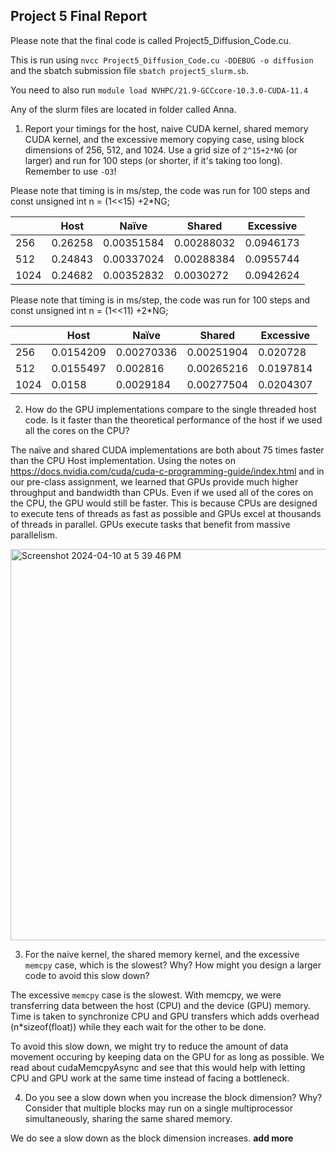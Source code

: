 ## Project 5 Final Report

Please note that the final code is called Project5_Diffusion_Code.cu.

This is run using `nvcc Project5_Diffusion_Code.cu -DDEBUG -o diffusion` and the sbatch submission file `sbatch project5_slurm.sb`. 

You need to also run `module load NVHPC/21.9-GCCcore-10.3.0-CUDA-11.4`

Any of the slurm files are located in folder called Anna.


1. Report your timings for the host, naive CUDA kernel, shared memory CUDA kernel,
and the excessive memory copying case, using block dimensions of 256, 512,
and 1024. Use a grid size of `2^15+2*NG` (or larger) and run for 100 steps (or
shorter, if it's taking too long). Remember to use `-O3`!

Please note that timing is in ms/step, the code was run for 100 steps and const unsigned int n = (1<<15) +2*NG;

|      | Host    | Naïve      | Shared     | Excessive |
| ---- | ------- | ---------- | ---------- | --------- |
| 256  | 0.26258 | 0.00351584 | 0.00288032 | 0.0946173 |
| 512  | 0.24843 | 0.00337024 | 0.00288384 | 0.0955744 |
| 1024 | 0.24682 | 0.00352832 | 0.0030272  | 0.0942624 |

Please note that timing is in ms/step, the code was run for 100 steps and const unsigned int n = (1<<11) +2*NG;

|      | Host      | Naïve      | Shared     | Excessive |
| ---- | --------- | ---------- | ---------- | --------- |
| 256  | 0.0154209 | 0.00270336 | 0.00251904 | 0.020728  |
| 512  | 0.0155497 | 0.002816   | 0.00265216 | 0.0197814 |
| 1024 | 0.0158    | 0.0029184  | 0.00277504 | 0.0204307 |

2. How do the GPU implementations compare to the single threaded host code. Is it
faster than the theoretical performance of the host if we used all the cores on
the CPU?

The naïve and shared CUDA implementations are both about 75 times faster than the CPU Host implementation.
Using the notes on https://docs.nvidia.com/cuda/cuda-c-programming-guide/index.html and in our pre-class assignment, we learned that GPUs provide much higher throughput and bandwidth than CPUs. Even if we used all of the cores on the CPU, the GPU would still be faster. This is because CPUs are designed to execute tens of threads as fast as possible and GPUs excel at thousands of threads in parallel. GPUs execute tasks that benefit from massive parallelism.  

<img width="626" alt="Screenshot 2024-04-10 at 5 39 46 PM" src="https://github.com/cmse822/project-5-gpus-with-cuda-seven-c-s/assets/143351616/5c2a65eb-f28f-408f-9666-28a06606e5df">

3. For the naive kernel, the shared memory kernel, and the excessive `memcpy` case,
which is the slowest? Why? How might you design a larger code to avoid this slow down?

The excessive `memcpy` case is the slowest. With memcpy, we were transferring data between the host (CPU) and the device (GPU) memory. Time is taken to synchronize CPU and GPU transfers which adds overhead (n*sizeof(float)) while they each wait for the other to be done. 

To avoid this slow down, we might try to reduce the amount of data movement occuring by keeping data on the GPU for as long as possible. We read about cudaMemcpyAsync and see that this would help with letting CPU and GPU work at the same time instead of facing a bottleneck. 

4. Do you see a slow down when you increase the block dimension? Why? Consider
that multiple blocks may run on a single multiprocessor simultaneously, sharing
the same shared memory.

We do see a slow down as the block dimension increases. **add more**
